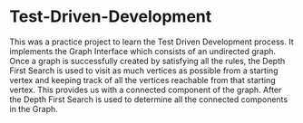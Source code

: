 # Test-Driven-Development
This was a practice project to learn the Test Driven Development process. It implements the Graph Interface which consists of an undirected graph. Once a graph is successfully created by satisfying all the rules, the Depth First Search is used to visit as much vertices as possible from a starting vertex and keeping track of all the vertices reachable from that starting vertex. This provides us with a connected component of the graph. After the Depth First Search is used to determine all the connected components in the Graph. 
